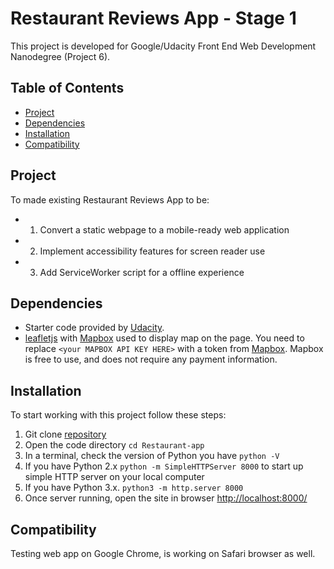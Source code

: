# Restaurant Reviews App - Stage 1
This project is developed for Google/Udacity Front End Web Development Nanodegree (Project 6).

## Table of Contents

* [Project](#project)
* [Dependencies](#dependencies)
* [Installation](#installation)
* [Compatibility](#compatibility)


## Project

To made existing Restaurant Reviews App to be:

- 1. Convert a static webpage to a mobile-ready web application
- 2. Implement accessibility features for screen reader use
- 3. Add ServiceWorker script for a offline experience


## Dependencies

- Starter code provided by [Udacity](https://github.com/udacity/mws-restaurant-stage-1).
-  [leafletjs](https://leafletjs.com/) with [Mapbox](https://www.mapbox.com/) used to display map on the page. You need to replace `<your MAPBOX API KEY HERE>` with a token from [Mapbox](https://www.mapbox.com/). Mapbox is free to use, and does not require any payment information.


## Installation

To start working with this project follow these steps:

1. Git clone [repository](https://github.com/illyShelly/Udacity-Restaurant-One)
2. Open the code directory `cd Restaurant-app`
3. In a terminal, check the version of Python you have `python -V`
4. If you have Python 2.x `python -m SimpleHTTPServer 8000` to start up simple HTTP server on your local computer
5. If you have Python 3.x. `python3 -m http.server 8000`
6. Once server running, open the site in browser [http://localhost:8000/](http://localhost:8000/)

## Compatibility

Testing web app on Google Chrome, is working on Safari browser as well.
